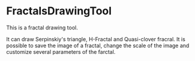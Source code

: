 # FractalsDrawingTool
This is a fractal drawing tool.

It can draw Serpinskiy's triangle, H-Fractal and Quasi-clover fracral.
It is possible to save the image of a fractal, change the scale of the image and customize several parameters of the farctal.

